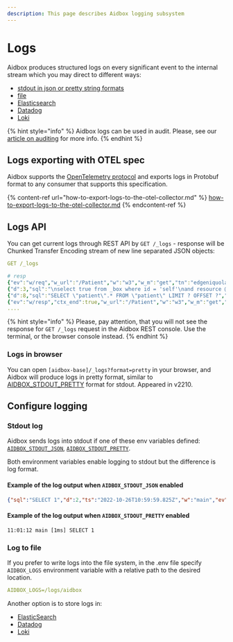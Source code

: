 ```yaml
---
description: This page describes Aidbox logging subsystem
---
```


# Logs

Aidbox produces structured logs on every significant event to the internal stream which you may direct to different ways:

* [stdout in json or pretty string formats](./#stdour-log)
* [file](./#log-to-file)
* [Elasticsearch](how-to-guides/elastic-logs-and-monitoring-integration.md)
* [Datadog](readme-1/datadog-guide.md)
* [Loki](how-to-guides/loki-integration.md)

{% hint style="info" %}
Aidbox logs can be used in audit. Please, see our [article on auditing](../../audit/) for more info.
{% endhint %}

## Logs exporting with OTEL spec

Aidbox supports the [OpenTelemetry protocol](https://opentelemetry.io/) and exports logs in Protobuf format to any consumer that supports this specification.

{% content-ref url="how-to-export-logs-to-the-otel-collector.md" %}
[how-to-export-logs-to-the-otel-collector.md](how-to-export-logs-to-the-otel-collector.md)
{% endcontent-ref %}

## Logs API

You can get current logs through REST API by `GET /_logs` - response will be Chunked Transfer Encoding stream of new line separated JSON objects:

```yaml
GET /_logs

# resp
{"ev":"w/req","w_url":"/Patient","w":"w3","w_m":"get","tn":"edgeniquola","ts":"2019-04-18T13:35:43Z","w_addr":"83.243.75.14, 35.244.249.127","ctx":"d0625fcf-f1a7-4b78-bbdf-b4ec87b6fb57","w_qs":null}
{"d":3,"sql":"\nselect true from _box where id = 'self'\nand resource @>\njsonb_build_object(\n  'participant',\n  jsonb_build_array(json_build_object('user', json_build_object('id', ?::text )))\n) ","db_prm":["github-32066"],"ts":"2019-04-18T13:35:43Z","w":"w3","ev":"db/q","tn":"edgeniquola","ctx":"d0625fcf-f1a7-4b78-bbdf-b4ec87b6fb57"}
{"d":8,"sql":"SELECT \"patient\".* FROM \"patient\" LIMIT ? OFFSET ?","db_prm":["100","0"],"ts":"2019-04-18T13:35:43Z","w":"w3","ev":"db/q","tn":"edgeniquola","ctx":"d0625fcf-f1a7-4b78-bbdf-b4ec87b6fb57"}
{"ev":"w/resp","ctx_end":true,"w_url":"/Patient","w":"w3","w_m":"get","tn":"edgeniquola","ts":"2019-04-18T13:35:43Z","d":15,"w_st":200,"ctx":"d0625fcf-f1a7-4b78-bbdf-b4ec87b6fb57"}
....
```

{% hint style="info" %}
Please, pay attention, that you will not see the response for `GET /_logs` request in the Aidbox REST console. Use the terminal, or the browser console instead.
{% endhint %}

### Logs in browser

You can open `[aidbox-base]/_logs?format=pretty` in your browser, and Aidbox will produce logs in pretty format, similar to [AIDBOX\_STDOUT\_PRETTY](./#stdout-log) format for stdout. Appeared in v2210.

## Configure logging

### Stdout log

Aidbox sends logs into stdout if one of these env variables defined: [`AIDBOX_STDOUT_JSON`](../../../reference/configuration/environment-variables/optional-environment-variables.md#aidbox\_stdout\_json), [`AIDBOX_STDOUT_PRETTY`](../../../reference/configuration/environment-variables/optional-environment-variables.md#aidbox\_stdout\_pretty).

Both environment variables enable logging to stdout but the difference is log format.

#### Example of the log output when `AIDBOX_STDOUT_JSON` enabled

```json
{"sql":"SELECT 1","d":2,"ts":"2022-10-26T10:59:59.825Z","w":"main","ev":"db/q"}
```

#### Example of the log output when `AIDBOX_STDOUT_PRETTY` enabled

```
11:01:12 main [1ms] SELECT 1
```

### Log to file

If you prefer to write logs into the file system, in the .env file specify `AIDBOX_LOGS` environment variable with a relative path to the desired location.

```yaml
AIDBOX_LOGS=/logs/aidbox
```

Another option is to store logs in:

* [ElasticSearch](how-to-guides/elastic-logs-and-monitoring-integration.md)
* [Datadog](how-to-guides/aidbox-logs-and-datadog-integration.md)
* [Loki](how-to-guides/loki-integration.md)
